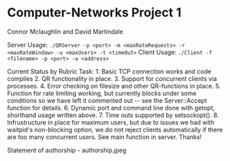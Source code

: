 # Computer-Networks Project 1

Connor Mclaughlin and David Martindale

Server Usage: `./QRServer -p <port> -m <maxRateRequests> -r <maxRateWindow> -u <maxUsers> -t <timeOut>`
Client Usage: `./Client -f <filename> -p <port> -a <address>`

Current Status by Rubric Task:
1: Basic TCP connection works and code compiles
2. QR functionality in place.
3. Support for concurrent clients via processes.
4. Error checking on filesize and other QR-functions in place.
5. Function for rate limiting working, but currently blocks under some conditions so we have left it commented out -- see the Server::Accept function for details.
6. Dynamic port and command line done with getopt, shorthand usage written above.
7. Time outs supported by setsockopt().
8. Infrustructure in place for maximum users, but due to issues we had with waitpid's non-blocking option, we do not reject clients automatically if there are too many concurrent users. See main function in server.
Thanks!

Statement of authorship - authorship.jpeg